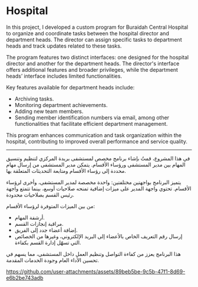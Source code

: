 # Hospital
In this project, I developed a custom program for Buraidah Central Hospital to organize and coordinate tasks between the hospital director and department heads. The director can assign specific tasks to department heads and track updates related to these tasks.

The program features two distinct interfaces: one designed for the hospital director and another for the department heads. The director's interface offers additional features and broader privileges, while the department heads’ interface includes limited functionalities.

Key features available for department heads include:  
- Archiving tasks.  
- Monitoring department achievements.  
- Adding new team members.  
- Sending member identification numbers via email, among other functionalities that facilitate efficient department management.

This program enhances communication and task organization within the hospital, contributing to improved overall performance and service quality.      
___
في هذا المشروع، قمتُ بإشاء برنامج مخصص لمستشفى بريدة المركزي لتنظيم وتنسيق المهام بين مدير المستشفى ورؤساء الأقسام. يتمكن مدير المستشفى من إرسال مهام محددة إلى رؤساء الأقسام ومتابعة التحديثات المتعلقة بها. 

يتميز البرنامج بواجهتين مختلفتين: واحدة مخصصة لمدير المستشفى، وأخرى لرؤساء الأقسام. تحتوي واجهة المدير على ميزات إضافية تمنحه صلاحيات أوسع، بينما تتمتع واجهة رئيس القسم بصلاحيات محدودة. 

من بين الميزات المتوفرة لرؤساء الأقسام: 
- أرشفة المهام.  
- مراقبة إنجازات القسم.  
- إضافة أعضاء جدد إلى الفريق.  
- إرسال رقم التعريف الخاص بالأعضاء إلى البريد الإلكتروني، وغيرها من الخصائص التي تسهّل إدارة القسم بكفاءة. 

هذا البرنامج يعزز من كفاءة التواصل وتنظيم العمل داخل المستشفى، مما يسهم في تحسين الأداء العام وجودة الخدمات المقدمة.


https://github.com/user-attachments/assets/89beb5be-9c5b-47f1-8d69-e6b2be743adb




